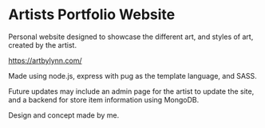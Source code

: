 # Artists Portfolio Website

Personal website designed to showcase the different art, and styles of art, created by the artist.

https://artbylynn.com/

Made using node.js, express with pug as the template language, and SASS.

Future updates may include an admin page for the artist to update the site, and a backend for store item information using MongoDB.

Design and concept made by me.
